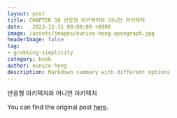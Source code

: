 ```yaml
---
layout: post
title: CHAPTER 18 반응형 아키텍처와 어니언 아키텍처
date:   2023-12-31 00:00:00 +0900
image: /assets/images/eunice-hong-opengraph.jpg
headerImage: false
tag:
- grokking-simplicity
category: book
author: eunice-hong
description: Markdown summary with different options
---
```


반응형 아키텍처와 어니언 아키텍처

You can find the original post [here](https://livebook.manning.com/book/grokking-simplicity/chapter-18/).
